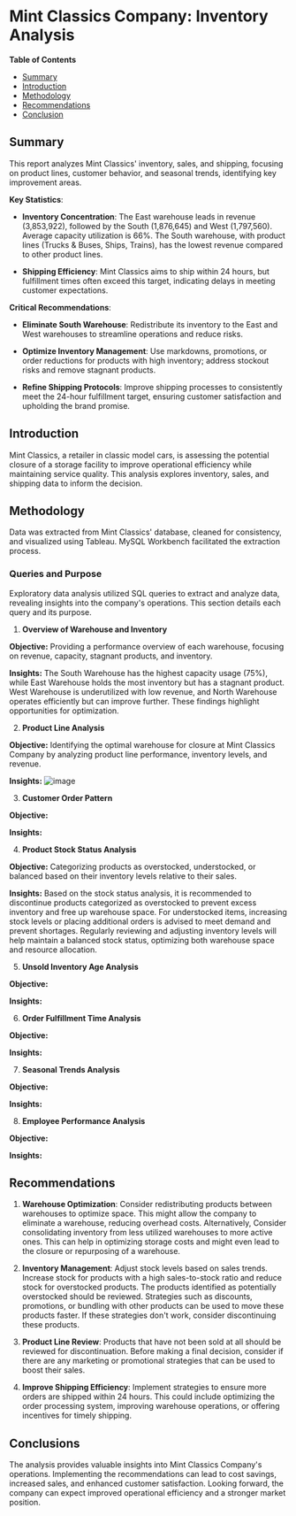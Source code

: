 # Mint Classics Company: Inventory Analysis

**Table of Contents**

- [Summary](#summary)
- [Introduction](#introduction)
- [Methodology](#methodology)
- [Recommendations](#recommendations)
- [Conclusion](#conclusion)

<a id="summary"></a>

## Summary

This report analyzes Mint Classics' inventory, sales, and shipping, focusing on product lines, customer behavior, and seasonal trends, identifying key improvement areas.

**Key Statistics**:

- **Inventory Concentration**: The East warehouse leads in revenue (3,853,922), followed by the South (1,876,645) and West (1,797,560). Average capacity utilization is 66%. The South warehouse, with product lines (Trucks & Buses, Ships, Trains), has the lowest revenue compared to other product lines.

- **Shipping Efficiency**: Mint Classics aims to ship within 24 hours, but fulfillment times often exceed this target, indicating delays in meeting customer expectations.

**Critical Recommendations**:

- **Eliminate South Warehouse**: Redistribute its inventory to the East and West warehouses to streamline operations and reduce risks.

- **Optimize Inventory Management**: Use markdowns, promotions, or order reductions for products with high inventory; address stockout risks and remove stagnant products.

- **Refine Shipping Protocols**: Improve shipping processes to consistently meet the 24-hour fulfillment target, ensuring customer satisfaction and upholding the brand promise.

<a id="introduction"></a>

## Introduction

Mint Classics, a retailer in classic model cars, is assessing the potential closure of a storage facility to improve operational efficiency while maintaining service quality. This analysis explores inventory, sales, and shipping data to inform the decision.

<a id="methodology"></a>

## Methodology

Data was extracted from Mint Classics' database, cleaned for consistency, and visualized using Tableau. MySQL Workbench facilitated the extraction process.

### Queries and Purpose

Exploratory data analysis utilized SQL queries to extract and analyze data, revealing insights into the company's operations. This section details each query and its purpose.

1. **Overview of Warehouse and Inventory**

**Objective:** Providing a performance overview of each warehouse, focusing on revenue, capacity, stagnant products, and inventory.

**Insights:** The South Warehouse has the highest capacity usage (75%), while East Warehouse holds the most inventory but has a stagnant product. West Warehouse is underutilized with low revenue, and North Warehouse operates efficiently but can improve further. These findings highlight opportunities for optimization.

2. **Product Line Analysis**

**Objective:** Identifying the optimal warehouse for closure at Mint Classics Company by analyzing product line performance, inventory levels, and revenue.

**Insights:** 
![image](https://github.com/user-attachments/assets/5a01fdd7-2939-41f8-a586-e1ec508274c9)


3. **Customer Order Pattern**

**Objective:** 

**Insights:** 

4. **Product Stock Status Analysis**

**Objective:** Categorizing products as overstocked, understocked, or balanced based on their inventory levels relative to their sales.

**Insights:** Based on the stock status analysis, it is recommended to discontinue products categorized as overstocked to prevent excess inventory and free up warehouse space. For understocked items, increasing stock levels or placing additional orders is advised to meet demand and prevent shortages. Regularly reviewing and adjusting inventory levels will help maintain a balanced stock status, optimizing both warehouse space and resource allocation.

5. **Unsold Inventory Age Analysis**

**Objective:** 

**Insights:** 

6. **Order Fulfillment Time Analysis**

**Objective:** 

**Insights:** 

7. **Seasonal Trends Analysis**

**Objective:** 

**Insights:** 

8. **Employee Performance Analysis**

**Objective:** 

**Insights:** 
<a id="limitations-and-challenges"></a>


<a id="recommedations"></a>

## Recommendations

1. **Warehouse Optimization**: Consider redistributing products between warehouses to optimize space. This might allow the company to eliminate a warehouse, reducing overhead costs. Alternatively, Consider consolidating inventory from less utilized warehouses to more active ones. This can help in optimizing storage costs and might even lead to the closure or repurposing of a warehouse.

2. **Inventory Management**: Adjust stock levels based on sales trends. Increase stock for products with a high sales-to-stock ratio and reduce stock for overstocked products. The products identified as potentially overstocked should be reviewed. Strategies such as discounts, promotions, or bundling with other products can be used to move these products faster. If these strategies don't work, consider discontinuing these products.

3. **Product Line Review**: Products that have not been sold at all should be reviewed for discontinuation. Before making a final decision, consider if there are any marketing or promotional strategies that can be used to boost their sales.

4. **Improve Shipping Efficiency**: Implement strategies to ensure more orders are shipped within 24 hours. This could include optimizing the order processing system, improving warehouse operations, or offering incentives for timely shipping.

<a id="conclusion"></a>

## Conclusions

The analysis provides valuable insights into Mint Classics Company's operations. Implementing the recommendations can lead to cost savings, increased sales, and enhanced customer satisfaction. Looking forward, the company can expect improved operational efficiency and a stronger market position.
